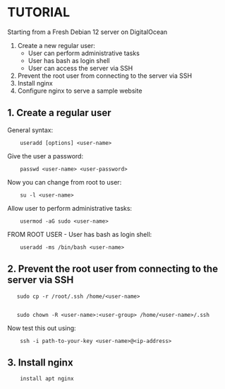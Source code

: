 # ﻿TUTORIAL

Starting from a Fresh Debian 12 server on DigitalOcean

1. Create a new regular user:
    - User can perform administrative tasks
    - User has bash as login shell
    - User can access the server via SSH
2. Prevent the root user from connecting to the server via SSH
3. Install nginx
4. Configure nginx to serve a sample website



## 1. Create a regular user

General syntax: 

        useradd [options] <user-name>

Give the user a password:

        passwd <user-name> <user-password>

Now you can change from root to user: 

        su -l <user-name>

Allow user to perform administrative tasks: 

        usermod -aG sudo <user-name>

FROM ROOT USER - User has bash as login shell: 

        useradd -ms /bin/bash <user-name>


## 2. Prevent the root user from connecting to the server via SSH

       sudo cp -r /root/.ssh /home/<user-name>


       sudo chown -R <user-name>:<user-group> /home/<user-name>/.ssh
   

Now test this out using:

        ssh -i path-to-your-key <user-name>@<ip-address>
    



## 3. Install nginx

        install apt nginx






